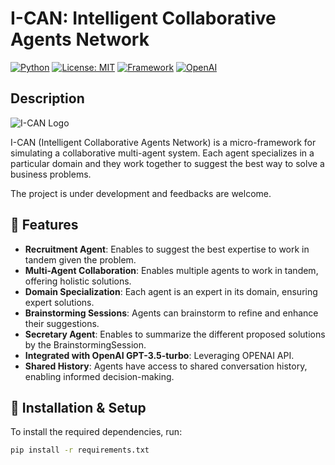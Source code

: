 # I-CAN: Intelligent Collaborative Agents Network

[![Python](https://img.shields.io/badge/python-3.8%2B-blue)](https://www.python.org/)
[![License: MIT](https://img.shields.io/badge/License-MIT-blue.svg)](https://opensource.org/licenses/MIT)
[![Framework](https://img.shields.io/badge/framework-micro--framework-green)](https://github.com/yourusername/aican)
[![OpenAI](https://img.shields.io/badge/OpenAI-GPT--3.5--turbo-orange)](https://openai.com/)

## Description

![I-CAN Logo](./public/logo/ICAN.png)

I-CAN (Intelligent Collaborative Agents Network) is a micro-framework for simulating a collaborative multi-agent system.
Each agent specializes in a particular domain and they work together to suggest the best way to solve a business problems.

The project is under development and feedbacks are welcome.

## 🚀 Features

- **Recruitment Agent**: Enables to suggest the best expertise to work in tandem given the problem.
- **Multi-Agent Collaboration**: Enables multiple agents to work in tandem, offering holistic solutions.
- **Domain Specialization**: Each agent is an expert in its domain, ensuring expert solutions.
- **Brainstorming Sessions**: Agents can brainstorm to refine and enhance their suggestions.
- **Secretary Agent**: Enables to summarize the different proposed solutions by the BrainstormingSession.
- **Integrated with OpenAI GPT-3.5-turbo**: Leveraging OPENAI API.
- **Shared History**: Agents have access to shared conversation history, enabling informed decision-making.

## 🔧 Installation & Setup

To install the required dependencies, run:

```bash
pip install -r requirements.txt
```
